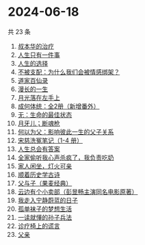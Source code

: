 # 2024-06-18

共 23 条

<!-- BEGIN WEREAD -->
<!-- 最后更新时间 2024-06-18 15:01:28 +0800 -->
1. [叔本华的治疗](https://weread.qq.com/web/bookDetail/3fc3291072937a1c3fcc453)
1. [人生只有一件事](https://weread.qq.com/web/bookDetail/1d932fb0813ab78beg017bc3)
1. [人生的选择](https://weread.qq.com/web/bookDetail/a4832fb0813ab77b5g0161ff)
1. [不被支配：为什么我们会被情感绑架？](https://weread.qq.com/web/bookDetail/2c132990813ab8eb0g0100e3)
1. [道家百仙录](https://weread.qq.com/web/bookDetail/c42324c0813ab763ag018ab3)
1. [漫长的一生](https://weread.qq.com/web/bookDetail/fe332ec0813ab8eabg0176c4)
1. [月光落在左手上](https://weread.qq.com/web/bookDetail/5a332920813ab70afg017e9b)
1. [成何体统：全2册（新增番外）](https://weread.qq.com/web/bookDetail/e19325a0813ab6fefg010a1c)
1. [无：生命的最佳状态](https://weread.qq.com/web/bookDetail/38c32bd0813ab8eb4g01035c)
1. [月牙儿；断魂枪](https://weread.qq.com/web/bookDetail/e3b327a0813ab7c9fg0183c8)
1. [何以为父：影响彼此一生的父子关系](https://weread.qq.com/web/bookDetail/b0c32a80813ab881ag0168fe)
1. [宋慈洗冤笔记（1-4 册）](https://weread.qq.com/web/bookDetail/bea326d0813ab7fcag016618)
1. [人生总会有答案](https://weread.qq.com/web/bookDetail/e1c32810813ab89bcg0125fc)
1. [全家偷听我心声杀疯了，我负责吃奶](https://weread.qq.com/web/bookDetail/3d232a10813ab8eafg01768b)
1. [家人闲坐，灯火可亲](https://weread.qq.com/web/bookDetail/10c320a071db56db10cbf8c)
1. [顺着历史学古诗](https://weread.qq.com/web/bookDetail/a67322907260a990a67581d)
1. [父与子（果麦经典）](https://weread.qq.com/web/bookDetail/319326905c7a40319870255)
1. [云边有个小卖部（彭昱畅主演同名电影原著）](https://weread.qq.com/web/bookDetail/bab32a3071628416babd854)
1. [我走入宁静蔚蓝的日子](https://weread.qq.com/web/bookDetail/e2a32300813ab8a09g0129cf)
1. [孤单袜子的梦想生活](https://weread.qq.com/web/bookDetail/20332f60813ab8e82g013db5)
1. [一读就懂的孙子兵法](https://weread.qq.com/web/bookDetail/500327c0813ab8bb3g01417a)
1. [诊疗椅上的谎言](https://weread.qq.com/web/bookDetail/57e32d005d14b257e5953c5)
1. [父亲](https://weread.qq.com/web/bookDetail/c5932a1072a2add9c59b123)
<!-- END WEREAD -->